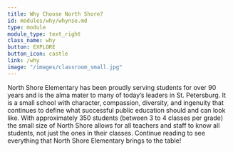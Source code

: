 ```yaml
---
title: Why Choose North Shore?
id: modules/why/whynse.md
type: module
module_type: text_right
class_name: why
button: EXPLORE
button_icon: castle
link: /why
image: "/images/classroom_small.jpg"
---
```

North Shore Elementary has been proudly serving students for over 90 years and is the alma mater to many of today’s leaders in St. Petersburg.  It is a small school with character, compassion, diversity, and ingenuity that continues to define what successful public education should and can look like.  With approximately 350 students (between 3 to 4 classes per grade) the small size of North Shore allows for all teachers and staff to know all students, not just the ones in their classes.  Continue reading to see everything that North Shore Elementary brings to the table!